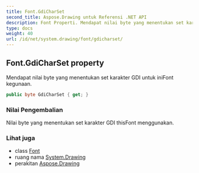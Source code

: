 ```yaml
---
title: Font.GdiCharSet
second_title: Aspose.Drawing untuk Referensi .NET API
description: Font Properti. Mendapat nilai byte yang menentukan set karakter GDI untuk iniFont kegunaan.
type: docs
weight: 40
url: /id/net/system.drawing/font/gdicharset/
---
```

## Font.GdiCharSet property

Mendapat nilai byte yang menentukan set karakter GDI untuk iniFont kegunaan.

```csharp
public byte GdiCharSet { get; }
```

### Nilai Pengembalian

Nilai byte yang menentukan set karakter GDI thisFont menggunakan.

### Lihat juga

* class [Font](../)
* ruang nama [System.Drawing](../../font/)
* perakitan [Aspose.Drawing](../../../)


